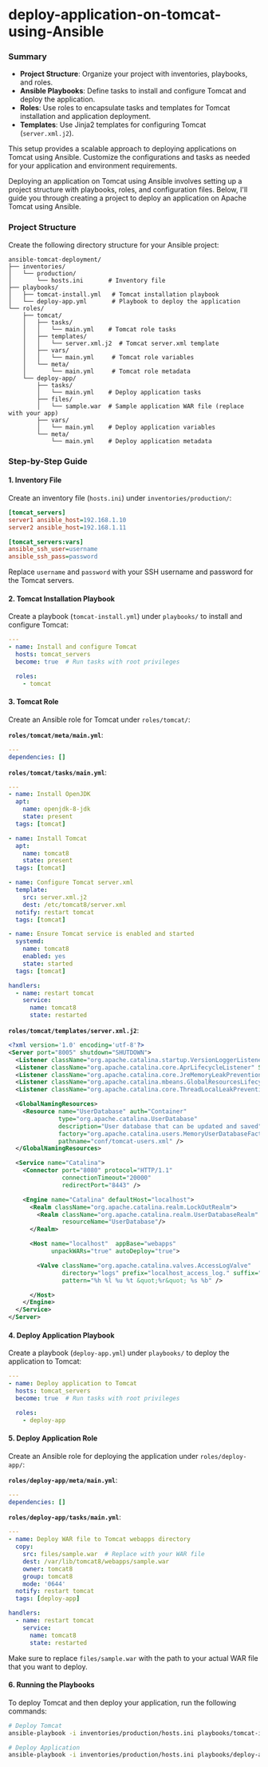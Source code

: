 # deploy-application-on-tomcat-using-Ansible

### Summary

- **Project Structure**: Organize your project with inventories, playbooks, and roles.
- **Ansible Playbooks**: Define tasks to install and configure Tomcat and deploy the application.
- **Roles**: Use roles to encapsulate tasks and templates for Tomcat installation and application deployment.
- **Templates**: Use Jinja2 templates for configuring Tomcat (`server.xml.j2`).

This setup provides a scalable approach to deploying applications on Tomcat using Ansible. Customize the configurations and tasks as needed for your application and environment requirements.

Deploying an application on Tomcat using Ansible involves setting up a project structure with playbooks, roles, and configuration files. 
Below, I'll guide you through creating a project to deploy an application on Apache Tomcat using Ansible.

### Project Structure

Create the following directory structure for your Ansible project:

```
ansible-tomcat-deployment/
├── inventories/
│   └── production/
│       └── hosts.ini       # Inventory file
├── playbooks/
│   ├── tomcat-install.yml   # Tomcat installation playbook
│   └── deploy-app.yml       # Playbook to deploy the application
└── roles/
    ├── tomcat/
    │   ├── tasks/
    │   │   └── main.yml    # Tomcat role tasks
    │   ├── templates/
    │   │   └── server.xml.j2  # Tomcat server.xml template
    │   ├── vars/
    │   │   └── main.yml     # Tomcat role variables
    │   └── meta/
    │       └── main.yml     # Tomcat role metadata
    └── deploy-app/
        ├── tasks/
        │   └── main.yml    # Deploy application tasks
        ├── files/
        │   └── sample.war  # Sample application WAR file (replace with your app)
        ├── vars/
        │   └── main.yml    # Deploy application variables
        └── meta/
            └── main.yml    # Deploy application metadata
```

### Step-by-Step Guide

#### 1. Inventory File

Create an inventory file (`hosts.ini`) under `inventories/production/`:

```ini
[tomcat_servers]
server1 ansible_host=192.168.1.10
server2 ansible_host=192.168.1.11

[tomcat_servers:vars]
ansible_ssh_user=username
ansible_ssh_pass=password
```

Replace `username` and `password` with your SSH username and password for the Tomcat servers.

#### 2. Tomcat Installation Playbook

Create a playbook (`tomcat-install.yml`) under `playbooks/` to install and configure Tomcat:

```yaml
---
- name: Install and configure Tomcat
  hosts: tomcat_servers
  become: true  # Run tasks with root privileges

  roles:
    - tomcat
```

#### 3. Tomcat Role

Create an Ansible role for Tomcat under `roles/tomcat/`:

**`roles/tomcat/meta/main.yml`**:

```yaml
---
dependencies: []
```

**`roles/tomcat/tasks/main.yml`**:

```yaml
---
- name: Install OpenJDK
  apt:
    name: openjdk-8-jdk
    state: present
  tags: [tomcat]

- name: Install Tomcat
  apt:
    name: tomcat8
    state: present
  tags: [tomcat]

- name: Configure Tomcat server.xml
  template:
    src: server.xml.j2
    dest: /etc/tomcat8/server.xml
  notify: restart tomcat
  tags: [tomcat]

- name: Ensure Tomcat service is enabled and started
  systemd:
    name: tomcat8
    enabled: yes
    state: started
  tags: [tomcat]

handlers:
  - name: restart tomcat
    service:
      name: tomcat8
      state: restarted
```

**`roles/tomcat/templates/server.xml.j2`**:

```xml
<?xml version='1.0' encoding='utf-8'?>
<Server port="8005" shutdown="SHUTDOWN">
  <Listener className="org.apache.catalina.startup.VersionLoggerListener" />
  <Listener className="org.apache.catalina.core.AprLifecycleListener" SSLEngine="on" />
  <Listener className="org.apache.catalina.core.JreMemoryLeakPreventionListener" />
  <Listener className="org.apache.catalina.mbeans.GlobalResourcesLifecycleListener" />
  <Listener className="org.apache.catalina.core.ThreadLocalLeakPreventionListener" />

  <GlobalNamingResources>
    <Resource name="UserDatabase" auth="Container"
              type="org.apache.catalina.UserDatabase"
              description="User database that can be updated and saved"
              factory="org.apache.catalina.users.MemoryUserDatabaseFactory"
              pathname="conf/tomcat-users.xml" />
  </GlobalNamingResources>

  <Service name="Catalina">
    <Connector port="8080" protocol="HTTP/1.1"
               connectionTimeout="20000"
               redirectPort="8443" />

    <Engine name="Catalina" defaultHost="localhost">
      <Realm className="org.apache.catalina.realm.LockOutRealm">
        <Realm className="org.apache.catalina.realm.UserDatabaseRealm"
               resourceName="UserDatabase"/>
      </Realm>

      <Host name="localhost"  appBase="webapps"
            unpackWARs="true" autoDeploy="true">

        <Valve className="org.apache.catalina.valves.AccessLogValve"
               directory="logs" prefix="localhost_access_log." suffix=".txt"
               pattern="%h %l %u %t &quot;%r&quot; %s %b" />

      </Host>
    </Engine>
  </Service>
</Server>
```

#### 4. Deploy Application Playbook

Create a playbook (`deploy-app.yml`) under `playbooks/` to deploy the application to Tomcat:

```yaml
---
- name: Deploy application to Tomcat
  hosts: tomcat_servers
  become: true  # Run tasks with root privileges

  roles:
    - deploy-app
```

#### 5. Deploy Application Role

Create an Ansible role for deploying the application under `roles/deploy-app/`:

**`roles/deploy-app/meta/main.yml`**:

```yaml
---
dependencies: []
```

**`roles/deploy-app/tasks/main.yml`**:

```yaml
---
- name: Deploy WAR file to Tomcat webapps directory
  copy:
    src: files/sample.war  # Replace with your WAR file
    dest: /var/lib/tomcat8/webapps/sample.war
    owner: tomcat8
    group: tomcat8
    mode: '0644'
  notify: restart tomcat
  tags: [deploy-app]

handlers:
  - name: restart tomcat
    service:
      name: tomcat8
      state: restarted
```

Make sure to replace `files/sample.war` with the path to your actual WAR file that you want to deploy.

#### 6. Running the Playbooks

To deploy Tomcat and then deploy your application, run the following commands:

```bash
# Deploy Tomcat
ansible-playbook -i inventories/production/hosts.ini playbooks/tomcat-install.yml

# Deploy Application
ansible-playbook -i inventories/production/hosts.ini playbooks/deploy-app.yml
```

